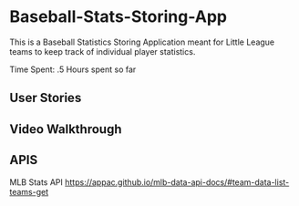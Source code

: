 # Baseball-Stats-Storing-App

This is a Baseball Statistics Storing Application meant for Little League teams to keep track of individual player statistics. 

Time Spent: .5 Hours spent so far

## User Stories

## Video Walkthrough

## APIS

MLB Stats API https://appac.github.io/mlb-data-api-docs/#team-data-list-teams-get
